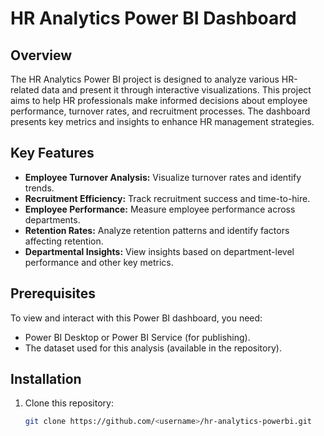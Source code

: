 # HR Analytics Power BI Dashboard

## Overview

The HR Analytics Power BI project is designed to analyze various HR-related data and present it through interactive visualizations. This project aims to help HR professionals make informed decisions about employee performance, turnover rates, and recruitment processes. The dashboard presents key metrics and insights to enhance HR management strategies.

## Key Features

- **Employee Turnover Analysis:** Visualize turnover rates and identify trends.
- **Recruitment Efficiency:** Track recruitment success and time-to-hire.
- **Employee Performance:** Measure employee performance across departments.
- **Retention Rates:** Analyze retention patterns and identify factors affecting retention.
- **Departmental Insights:** View insights based on department-level performance and other key metrics.

## Prerequisites

To view and interact with this Power BI dashboard, you need:
- Power BI Desktop or Power BI Service (for publishing).
- The dataset used for this analysis (available in the repository).

## Installation

1. Clone this repository:
   ```bash
   git clone https://github.com/<username>/hr-analytics-powerbi.git
   ```
